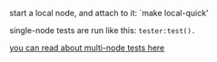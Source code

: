 start a local node, and attach to it:
`make local-quick'

single-node tests are run like this:
`tester:test().`

[you can read about multi-node tests here](testing.md)